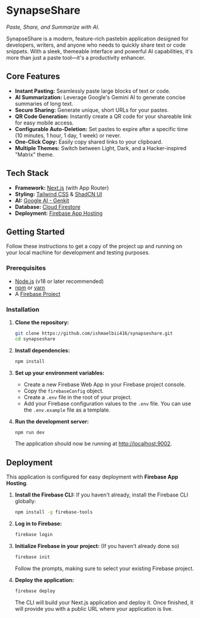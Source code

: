 # SynapseShare

*Paste, Share, and Summarize with AI.*

SynapseShare is a modern, feature-rich pastebin application designed for developers, writers, and anyone who needs to quickly share text or code snippets. With a sleek, themeable interface and powerful AI capabilities, it's more than just a paste tool—it's a productivity enhancer.


## Core Features

-   **Instant Pasting:** Seamlessly paste large blocks of text or code.
-   **AI Summarization:** Leverage Google's Gemini AI to generate concise summaries of long text.
-   **Secure Sharing:** Generate unique, short URLs for your pastes.
-   **QR Code Generation:** Instantly create a QR code for your shareable link for easy mobile access.
-   **Configurable Auto-Deletion:** Set pastes to expire after a specific time (10 minutes, 1 hour, 1 day, 1 week) or never.
-   **One-Click Copy:** Easily copy shared links to your clipboard.
-   **Multiple Themes:** Switch between Light, Dark, and a Hacker-inspired "Matrix" theme.

## Tech Stack

-   **Framework:** [Next.js](https://nextjs.org/) (with App Router)
-   **Styling:** [Tailwind CSS](https://tailwindcss.com/) & [ShadCN UI](https://ui.shadcn.com/)
-   **AI:** [Google AI - Genkit](https://firebase.google.com/docs/genkit)
-   **Database:** [Cloud Firestore](https://firebase.google.com/docs/firestore)
-   **Deployment:** [Firebase App Hosting](https://firebase.google.com/docs/app-hosting)

## Getting Started

Follow these instructions to get a copy of the project up and running on your local machine for development and testing purposes.

### Prerequisites

-   [Node.js](https://nodejs.org/) (v18 or later recommended)
-   [npm](https://www.npmjs.com/) or [yarn](https://yarnpkg.com/)
-   A [Firebase Project](https://console.firebase.google.com/)

### Installation

1.  **Clone the repository:**
    ```bash
    git clone https://github.com/ishmaelbii416/synapseshare.git
    cd synapseshare
    ```

2.  **Install dependencies:**
    ```bash
    npm install
    ```

3.  **Set up your environment variables:**
    -   Create a new Firebase Web App in your Firebase project console.
    -   Copy the `firebaseConfig` object.
    -   Create a `.env` file in the root of your project.
    -   Add your Firebase configuration values to the `.env` file. You can use the `.env.example` file as a template.

4.  **Run the development server:**
    ```bash
    npm run dev
    ```

    The application should now be running at [http://localhost:9002](http://localhost:9002).

## Deployment

This application is configured for easy deployment with **Firebase App Hosting**.

1.  **Install the Firebase CLI:**
    If you haven't already, install the Firebase CLI globally:
    ```bash
    npm install -g firebase-tools
    ```

2.  **Log in to Firebase:**
    ```bash
    firebase login
    ```

3.  **Initialize Firebase in your project:**
    (If you haven't already done so)
    ```bash
    firebase init
    ```
    Follow the prompts, making sure to select your existing Firebase project.

4.  **Deploy the application:**
    ```bash
    firebase deploy
    ```

    The CLI will build your Next.js application and deploy it. Once finished, it will provide you with a public URL where your application is live.

